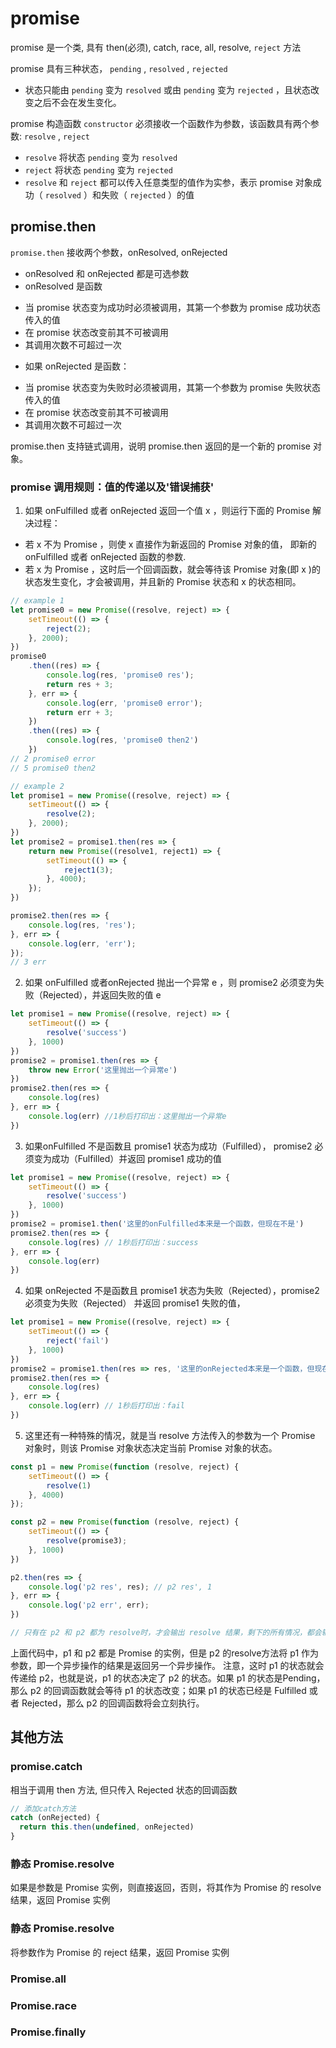 <!--
Created: Sun Apr 26 2020 23:31:43 GMT+0800 (China Standard Time)
Modified: Mon Apr 27 2020 00:02:15 GMT+0800 (China Standard Time)
-->
<!--Tag: js -->

# promise

promise 是一个类, 具有 then(必须), catch, race, all, resolve, `reject` 方法

promise 具有三种状态， `pending` , `resolved` , `rejected` 

* 状态只能由 `pending` 变为 `resolved` 或由 `pending` 变为 `rejected` ，且状态改变之后不会在发生变化。

promise 构造函数 `constructor` 必须接收一个函数作为参数，该函数具有两个参数: `resolve` , `reject` 

* `resolve` 将状态 `pending` 变为 `resolved` 
* `reject` 将状态 `pending` 变为 `rejected` 
* `resolve` 和 `reject` 都可以传入任意类型的值作为实参，表示 promise 对象成功（ `resolved` ）和失败（ `rejected` ）的值

## promise.then

`promise.then` 接收两个参数，onResolved, onRejected

* onResolved 和 onRejected 都是可选参数
* onResolved 是函数

 + 当 promise 状态变为成功时必须被调用，其第一个参数为 promise 成功状态传入的值
 + 在 promise 状态改变前其不可被调用
 + 其调用次数不可超过一次

* 如果 onRejected 是函数：

 + 当 promise 状态变为失败时必须被调用，其第一个参数为 promise 失败状态传入的值
 + 在 promise 状态改变前其不可被调用
 + 其调用次数不可超过一次

promise.then 支持链式调用，说明 promise.then 返回的是一个新的 promise 对象。

### promise 调用规则：值的传递以及'错误捕获'

1. 如果 onFulfilled 或者 onRejected 返回一个值 x ，则运行下面的 Promise 解决过程：

 * 若 x 不为 Promise ，则使 x 直接作为新返回的 Promise 对象的值， 即新的onFulfilled 或者 onRejected 函数的参数.
 * 若 x 为 Promise ，这时后一个回调函数，就会等待该 Promise 对象(即 x )的状态发生变化，才会被调用，并且新的 Promise 状态和 x 的状态相同。

``` js
// example 1
let promise0 = new Promise((resolve, reject) => {
    setTimeout(() => {
        reject(2);
    }, 2000);
})
promise0
    .then((res) => {
        console.log(res, 'promise0 res');
        return res + 3;
    }, err => {
        console.log(err, 'promise0 error');
        return err + 3;
    })
    .then((res) => {
        console.log(res, 'promise0 then2')
    })
// 2 promise0 error
// 5 promise0 then2
```

``` js
// example 2
let promise1 = new Promise((resolve, reject) => {
    setTimeout(() => {
        resolve(2);
    }, 2000);
})
let promise2 = promise1.then(res => {
    return new Promise((resolve1, reject1) => {
        setTimeout(() => {
            reject1(3);
        }, 4000);
    });
})

promise2.then(res => {
    console.log(res, 'res');
}, err => {
    console.log(err, 'err');
});
// 3 err
```

2. 如果 onFulfilled 或者onRejected 抛出一个异常 e ，则 promise2 必须变为失败（Rejected），并返回失败的值 e

``` js
let promise1 = new Promise((resolve, reject) => {
    setTimeout(() => {
        resolve('success')
    }, 1000)
})
promise2 = promise1.then(res => {
    throw new Error('这里抛出一个异常e')
})
promise2.then(res => {
    console.log(res)
}, err => {
    console.log(err) //1秒后打印出：这里抛出一个异常e
})
```

3. 如果onFulfilled 不是函数且 promise1 状态为成功（Fulfilled）， promise2 必须变为成功（Fulfilled）并返回 promise1 成功的值

``` js
let promise1 = new Promise((resolve, reject) => {
    setTimeout(() => {
        resolve('success')
    }, 1000)
})
promise2 = promise1.then('这里的onFulfilled本来是一个函数，但现在不是')
promise2.then(res => {
    console.log(res) // 1秒后打印出：success
}, err => {
    console.log(err)
})
```

4. 如果 onRejected 不是函数且 promise1 状态为失败（Rejected），promise2必须变为失败（Rejected） 并返回 promise1 失败的值，

``` js
let promise1 = new Promise((resolve, reject) => {
    setTimeout(() => {
        reject('fail')
    }, 1000)
})
promise2 = promise1.then(res => res, '这里的onRejected本来是一个函数，但现在不是')
promise2.then(res => {
    console.log(res)
}, err => {
    console.log(err) // 1秒后打印出：fail
})
```
5. 这里还有一种特殊的情况，就是当 resolve 方法传入的参数为一个 Promise 对象时，则该 Promise 对象状态决定当前 Promise 对象的状态。

```js
const p1 = new Promise(function (resolve, reject) {
    setTimeout(() => {
        resolve(1)
    }, 4000)
});

const p2 = new Promise(function (resolve, reject) {
    setTimeout(() => {
        resolve(promise3);
    }, 1000)
})

p2.then(res => {
    console.log('p2 res', res); // p2 res', 1
}, err => {
    console.log('p2 err', err);
})

// 只有在 p2 和 p2 都为 resolve时，才会输出 resolve 结果，剩下的所有情况，都会输出 `p2 err Promise {<pending>}`

```
上面代码中，p1 和 p2 都是 Promise 的实例，但是 p2 的resolve方法将 p1 作为参数，即一个异步操作的结果是返回另一个异步操作。
注意，这时 p1 的状态就会传递给 p2，也就是说，p1 的状态决定了 p2 的状态。如果 p1 的状态是Pending，那么 p2 的回调函数就会等待 p1 的状态改变；如果 p1 的状态已经是 Fulfilled 或者 Rejected，那么 p2 的回调函数将会立刻执行。

## 其他方法

### promise.catch
相当于调用 then 方法, 但只传入 Rejected 状态的回调函数
```js
// 添加catch方法
catch (onRejected) {
  return this.then(undefined, onRejected)
}
```

### 静态 Promise.resolve
 如果是参数是 Promise 实例，则直接返回，否则，将其作为 Promise 的 resolve 结果，返回 Promise 实例
 
### 静态 Promise.resolve
 将参数作为 Promise 的 reject 结果，返回 Promise 实例

### Promise.all

### Promise.race

### Promise.finally

